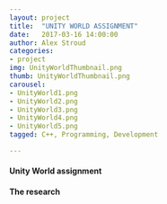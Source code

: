 ```yaml
---
layout: project
title:  "UNITY WORLD ASSIGNMENT"
date:   2017-03-16 14:00:00
author: Alex Stroud
categories:
- project
img: UnityWorldThumbnail.png
thumb: UnityWorldThumbnail.png
carousel:
- UnityWorld1.png
- UnityWorld2.png
- UnityWorld3.png
- UnityWorld4.png
- UnityWorld5.png
tagged: C++, Programming, Development

---
```


#### Unity World assignment




#### The research

